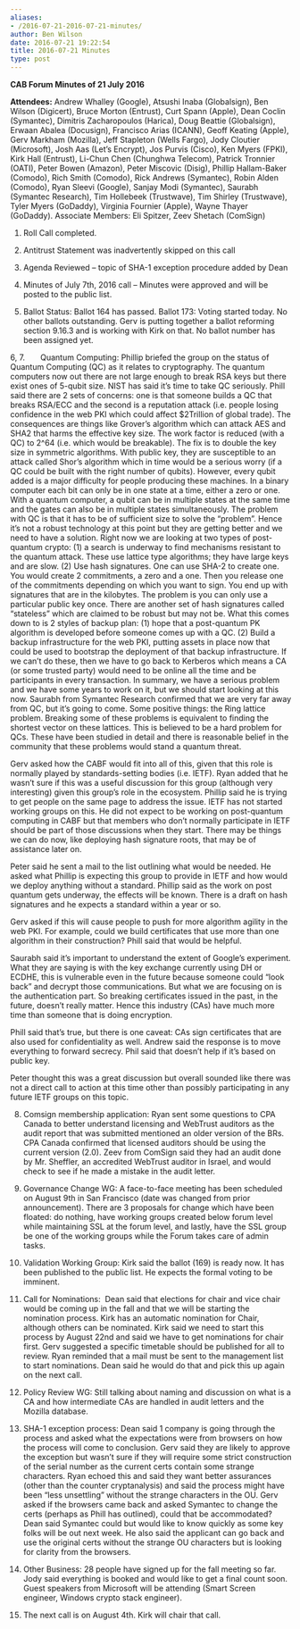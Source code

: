 ```yaml
---
aliases:
- /2016-07-21-2016-07-21-minutes/
author: Ben Wilson
date: 2016-07-21 19:22:54
title: 2016-07-21 Minutes
type: post
---
```


**CAB Forum Minutes of 21 July 2016**

**Attendees:** Andrew Whalley (Google), Atsushi Inaba (Globalsign), Ben Wilson (Digicert), Bruce Morton (Entrust), Curt Spann (Apple), Dean Coclin (Symantec), Dimitris Zacharopoulos (Harica), Doug Beattie (Globalsign), Erwaan Abalea (Docusign), Francisco Arias (ICANN), Geoff Keating (Apple), Gerv Markham (Mozilla), Jeff Stapleton (Wells Fargo), Jody Cloutier (Microsoft), Josh Aas (Let’s Encrypt), Jos Purvis (Cisco), Ken Myers (FPKI), Kirk Hall (Entrust), Li-Chun Chen (Chunghwa Telecom), Patrick Tronnier (OATI), Peter Bowen (Amazon), Peter Miscovic (Disig), Phillip Hallam-Baker (Comodo), Rich Smith (Comodo), Rick Andrews (Symantec), Robin Alden (Comodo), Ryan Sleevi (Google), Sanjay Modi (Symantec), Saurabh (Symantec Research), Tim Hollebeek (Trustwave), Tim Shirley (Trustwave), Tyler Myers (GoDaddy), Virginia Fournier (Apple), Wayne Thayer (GoDaddy). Associate Members: Eli Spitzer, Zeev Shetach (ComSign)

1. Roll Call completed.

1. Antitrust Statement was inadvertently skipped on this call

1. Agenda Reviewed – topic of SHA-1 exception procedure added by Dean

1. Minutes of July 7th, 2016 call – Minutes were approved and will be posted to the public list.

1. Ballot Status: Ballot 164 has passed. Ballot 173: Voting started today. No other ballots outstanding. Gerv is putting together a ballot reforming section 9.16.3 and is working with Kirk on that. No ballot number has been assigned yet.

6, 7.       Quantum Computing: Phillip briefed the group on the status of Quantum Computing (QC) as it relates to cryptography. The quantum computers now out there are not large enough to break RSA keys but there exist ones of 5-qubit size. NIST has said it’s time to take QC seriously. Phill said there are 2 sets of concerns: one is that someone builds a QC that breaks RSA/ECC and the second is a reputation attack (i.e. people losing confidence in the web PKI which could affect $2Trillion of global trade). The consequences are things like Grover’s algorithm which can attack AES and SHA2 that harms the effective key size. The work factor is reduced (with a QC) to 2^64 (i.e. which would be breakable). The fix is to double the key size in symmetric algorithms. With public key, they are susceptible to an attack called Shor’s algorithm which in time would be a serious worry (if a QC could be built with the right number of qubits). However, every qubit added is a major difficulty for people producing these machines. In a binary computer each bit can only be in one state at a time, either a zero or one. With a quantum computer, a qubit can be in multiple states at the same time and the gates can also be in multiple states simultaneously. The problem with QC is that it has to be of sufficient size to solve the “problem”. Hence it’s not a robust technology at this point but they are getting better and we need to have a solution. Right now we are looking at two types of post-quantum crypto: (1) a search is underway to find mechanisms resistant to the quantum attack. These use lattice type algorithms; they have large keys and are slow. (2) Use hash signatures. One can use SHA-2 to create one. You would create 2 commitments, a zero and a one. Then you release one of the commitments depending on which you want to sign. You end up with signatures that are in the kilobytes. The problem is you can only use a particular public key once. There are another set of hash signatures called “stateless” which are claimed to be robust but may not be. What this comes down to is 2 styles of backup plan: (1) hope that a post-quantum PK algorithm is developed before someone comes up with a QC. (2) Build a backup infrastructure for the web PKI, putting assets in place now that could be used to bootstrap the deployment of that backup infrastructure. If we can’t do these, then we have to go back to Kerberos which means a CA (or some trusted party) would need to be online all the time and be participants in every transaction. In summary, we have a serious problem and we have some years to work on it, but we should start looking at this now. Saurabh from Symantec Research confirmed that we are very far away from QC, but it’s going to come. Some positive things: the Ring lattice problem. Breaking some of these problems is equivalent to finding the shortest vector on these lattices. This is believed to be a hard problem for QCs. These have been studied in detail and there is reasonable belief in the community that these problems would stand a quantum threat.

Gerv asked how the CABF would fit into all of this, given that this role is normally played by standards-setting bodies (i.e. IETF). Ryan added that he wasn’t sure if this was a useful discussion for this group (although very interesting) given this group’s role in the ecosystem. Phillip said he is trying to get people on the same page to address the issue. IETF has not started working groups on this. He did not expect to be working on post-quantum computing in CABF but that members who don’t normally participate in IETF should be part of those discussions when they start. There may be things we can do now, like deploying hash signature roots, that may be of assistance later on.

Peter said he sent a mail to the list outlining what would be needed. He asked what Phillip is expecting this group to provide in IETF and how would we deploy anything without a standard. Phillip said as the work on post quantum gets underway, the effects will be known. There is a draft on hash signatures and he expects a standard within a year or so.

Gerv asked if this will cause people to push for more algorithm agility in the web PKI. For example, could we build certificates that use more than one algorithm in their construction? Phill said that would be helpful.

Saurabh said it’s important to understand the extent of Google’s experiment. What they are saying is with the key exchange currently using DH or ECDHE, this is vulnerable even in the future because someone could “look back” and decrypt those communications. But what we are focusing on is the authentication part. So breaking certificates issued in the past, in the future, doesn’t really matter. Hence this industry (CAs) have much more time than someone that is doing encryption.

Phill said that’s true, but there is one caveat: CAs sign certificates that are also used for confidentiality as well. Andrew said the response is to move everything to forward secrecy. Phil said that doesn’t help if it’s based on public key.

Peter thought this was a great discussion but overall sounded like there was not a direct call to action at this time other than possibly participating in any future IETF groups on this topic.

8. Comsign membership application: Ryan sent some questions to CPA Canada to better understand licensing and WebTrust auditors as the audit report that was submitted mentioned an older version of the BRs. CPA Canada confirmed that licensed auditors should be using the current version (2.0). Zeev from ComSign said they had an audit done by Mr. Sheffler, an accredited WebTrust auditor in Israel, and would check to see if he made a mistake in the audit letter.

1. Governance Change WG: A face-to-face meeting has been scheduled on August 9th in San Francisco (date was changed from prior announcement). There are 3 proposals for change which have been floated: do nothing, have working groups created below forum level while maintaining SSL at the forum level, and lastly, have the SSL group be one of the working groups while the Forum takes care of admin tasks.

1. Validation Working Group: Kirk said the ballot (169) is ready now. It has been published to the public list. He expects the formal voting to be imminent.

1. Call for Nominations:  Dean said that elections for chair and vice chair would be coming up in the fall and that we will be starting the nomination process. Kirk has an automatic nomination for Chair, although others can be nominated. Kirk said we need to start this process by August 22nd and said we have to get nominations for chair first. Gerv suggested a specific timetable should be published for all to review. Ryan reminded that a mail must be sent to the management list to start nominations. Dean said he would do that and pick this up again on the next call.

1. Policy Review WG: Still talking about naming and discussion on what is a CA and how intermediate CAs are handled in audit letters and the Mozilla database.

1. SHA-1 exception process: Dean said 1 company is going through the process and asked what the expectations were from browsers on how the process will come to conclusion. Gerv said they are likely to approve the exception but wasn’t sure if they will require some strict construction of the serial number as the current certs contain some strange characters. Ryan echoed this and said they want better assurances (other than the counter cryptanalysis) and said the process might have been “less unsettling” without the strange characters in the OU. Gerv asked if the browsers came back and asked Symantec to change the certs (perhaps as Phill has outlined), could that be accommodated? Dean said Symantec could but would like to know quickly as some key folks will be out next week. He also said the applicant can go back and use the original certs without the strange OU characters but is looking for clarity from the browsers.

1. Other Business: 28 people have signed up for the fall meeting so far. Jody said everything is booked and would like to get a final count soon. Guest speakers from Microsoft will be attending (Smart Screen engineer, Windows crypto stack engineer).

1. The next call is on August 4th. Kirk will chair that call.